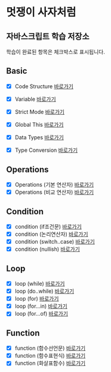 
# 멋쟁이 사자처럼

## 자바스크립트 학습 저장소 

학습이 완료된 항목은 체크박스로 표시됩니다. 

## Basic
- [x] Code Structure [바로가기](https://github.com/miinje/lion-javascript/blob/01.core/client/chapter/core/01.codeStructure.js)
- [x] Variable [바로가기](https://github.com/miinje/lion-javascript/blob/01.core/client/chapter/core/02.variables.js)
- [x] Strict Mode [바로가기](https://github.com/miinje/lion-javascript/blob/01.core/client/chapter/core/03.strictMode.js)
- [x] Global This [바로가기](https://github.com/miinje/lion-javascript/blob/01.core/client/chapter/core/04.globalThis.js)
- [x] Data Types [바로가기](https://github.com/miinje/lion-javascript/blob/01.core/client/chapter/core/05.dataTypes.js)
- [x] Type Conversion [바로가기](https://github.com/miinje/lion-javascript/blob/01.core/client/chapter/core/06.typeConversion.js)


## Operations
- [x] Operations (기본 연산자) [바로가기](https://github.com/miinje/lion-javascript/blob/01.core/client/chapter/core/07-1.operations.js)
- [x] Operations (비교 연산자) [바로가기](https://github.com/miinje/lion-javascript/blob/01.core/client/chapter/core/07-2.operations.js)

## Condition
- [x] condition (if조건문) [바로가기](https://github.com/miinje/lion-javascript/blob/01.core/client/chapter/core/08-1.condition.js)
- [x] condition (논리연산자) [바로가기](https://github.com/miinje/lion-javascript/blob/01.core/client/chapter/core/08-2.condition.js)
- [x] condition (switch..case) [바로가기](https://github.com/miinje/lion-javascript/blob/01.core/client/chapter/core/08-3.condition.js)
- [x] condition (nullish) [바로가기](https://github.com/miinje/lion-javascript/blob/01.core/client/chapter/core/08-4.condition.js)

## Loop
- [x] loop (while) [바로가기](https://github.com/miinje/lion-javascript/blob/01.core/client/chapter/core/09-1.loop.js)
- [x] loop (do..while) [바로가기](https://github.com/miinje/lion-javascript/blob/01.core/client/chapter/core/09-2.loop.js)
- [x] loop (for) [바로가기](https://github.com/miinje/lion-javascript/blob/01.core/client/chapter/core/09-3.loop.js)
- [x] loop (for...in) [바로가기](https://github.com/miinje/lion-javascript/blob/01.core/client/chapter/core/09-4.loop.js)
- [x] loop (for...of) [바로가기](https://github.com/miinje/lion-javascript/blob/01.core/client/chapter/core/09-5.loop.js)

## Function
- [x] function (함수선언문) [바로가기](https://github.com/miinje/lion-javascript/blob/01.core/client/chapter/core/10-1.function.js)
- [x] function (함수표현식) [바로가기](https://github.com/miinje/lion-javascript/blob/01.core/client/chapter/core/10-2.function.js)
- [x] function (화살표함수) [바로가기](https://github.com/miinje/lion-javascript/blob/01.core/client/chapter/core/10-3.function.js)
